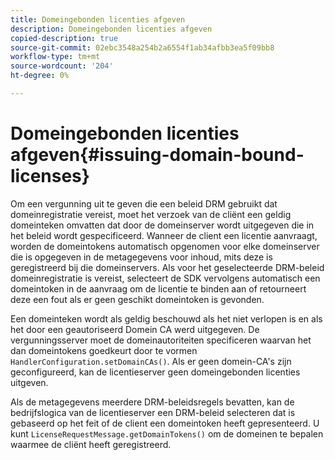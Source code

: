 ```yaml
---
title: Domeingebonden licenties afgeven
description: Domeingebonden licenties afgeven
copied-description: true
source-git-commit: 02ebc3548a254b2a6554f1ab34afbb3ea5f09bb8
workflow-type: tm+mt
source-wordcount: '204'
ht-degree: 0%

---
```


# Domeingebonden licenties afgeven{#issuing-domain-bound-licenses}

Om een vergunning uit te geven die een beleid DRM gebruikt dat domeinregistratie vereist, moet het verzoek van de cliënt een geldig domeinteken omvatten dat door de domeinserver wordt uitgegeven die in het beleid wordt gespecificeerd. Wanneer de client een licentie aanvraagt, worden de domeintokens automatisch opgenomen voor elke domeinserver die is opgegeven in de metagegevens voor inhoud, mits deze is geregistreerd bij die domeinservers. Als voor het geselecteerde DRM-beleid domeinregistratie is vereist, selecteert de SDK vervolgens automatisch een domeintoken in de aanvraag om de licentie te binden aan of retourneert deze een fout als er geen geschikt domeintoken is gevonden.

Een domeinteken wordt als geldig beschouwd als het niet verlopen is en als het door een geautoriseerd Domein CA werd uitgegeven. De vergunningsserver moet de domeinautoriteiten specificeren waarvan het dan domeintokens goedkeurt door te vormen `HandlerConfiguration.setDomainCAs()`. Als er geen domein-CA&#39;s zijn geconfigureerd, kan de licentieserver geen domeingebonden licenties uitgeven.

Als de metagegevens meerdere DRM-beleidsregels bevatten, kan de bedrijfslogica van de licentieserver een DRM-beleid selecteren dat is gebaseerd op het feit of de client een domeintoken heeft gepresenteerd. U kunt `LicenseRequestMessage.getDomainTokens()` om de domeinen te bepalen waarmee de cliënt heeft geregistreerd.
